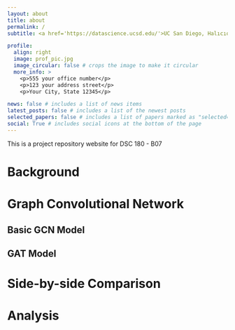 ```yaml
---
layout: about
title: about
permalink: /
subtitle: <a href='https://datascience.ucsd.edu/'>UC San Diego, Halıcıoğlu Data Science Institute</a>

profile:
  align: right
  image: prof_pic.jpg
  image_circular: false # crops the image to make it circular
  more_info: >
    <p>555 your office number</p>
    <p>123 your address street</p>
    <p>Your City, State 12345</p>

news: false # includes a list of news items
latest_posts: false # includes a list of the newest posts
selected_papers: false # includes a list of papers marked as "selected={true}"
social: True # includes social icons at the bottom of the page
---
```

This is a project repository website for DSC 180 - B07

# Background


# Graph Convolutional Network

## Basic GCN Model
## GAT Model

# Side-by-side Comparison

# Analysis

